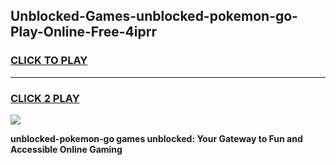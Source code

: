 
## Unblocked-Games-unblocked-pokemon-go-Play-Online-Free-4iprr
<h3>
<a href="https://premium76.site?title=unblocked-pokemon-go&ref=26A">CLICK TO PLAY</a></h3>
<hr>

<h3>
<a href="https://premium76.site?title=unblocked-pokemon-go&ref=26A">CLICK 2 PLAY</a>
  
</h3>

<a href="https://premium76.site?title=unblocked-pokemon-go&ref=26A"><img src="https://clearcache.store/games.png"></a>


**unblocked-pokemon-go games unblocked: Your Gateway to Fun and Accessible Online Gaming**
